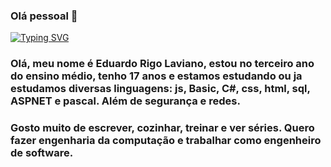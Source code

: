 ### Olá pessoal 👋
[![Typing SVG](https://readme-typing-svg.demolab.com/?lines=Hello!+👋+My+name+is+Carlos.;Also+known+as+Buiu+:D;Welcome+to+my+github+:P)](https://git.io/typing-svg)



### Olá, meu nome é Eduardo Rigo Laviano, estou no terceiro ano do ensino médio, tenho 17 anos e estamos estudando ou ja estudamos diversas linguagens: js, Basic, C#, css, html, sql, ASPNET e pascal. Além de segurança e redes.

### Gosto muito de escrever, cozinhar, treinar e ver séries. Quero fazer engenharia da computação e trabalhar como engenheiro de software.

<!--
**Laviano102/Laviano102** is a ✨ _special_ ✨ repository because its `README.md` (this file) appears on your GitHub profile.

Here are some ideas to get you started:

- 🔭 I’m currently working on ...
- 🌱 I’m currently learning ...
- 👯 I’m looking to collaborate on ...
- 🤔 I’m looking for help with ...
- 💬 Ask me about ...
- 📫 How to reach me: ...
- 😄 Pronouns: ...
- ⚡ Fun fact: ...
-->
